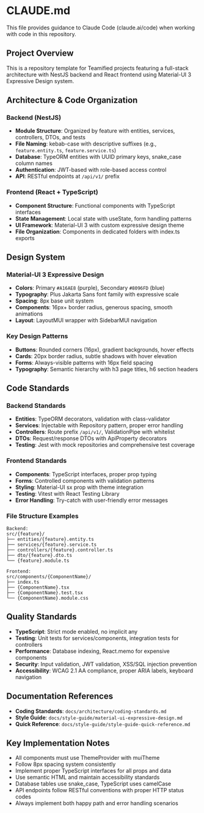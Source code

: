 # CLAUDE.md

This file provides guidance to Claude Code (claude.ai/code) when working with code in this repository.

## Project Overview

This is a repository template for Teamified projects featuring a full-stack architecture with NestJS backend and React frontend using Material-UI 3 Expressive Design system.

## Architecture & Code Organization

### Backend (NestJS)
- **Module Structure**: Organized by feature with entities, services, controllers, DTOs, and tests
- **File Naming**: kebab-case with descriptive suffixes (e.g., `feature.entity.ts`, `feature.service.ts`)
- **Database**: TypeORM entities with UUID primary keys, snake_case column names
- **Authentication**: JWT-based with role-based access control
- **API**: RESTful endpoints at `/api/v1/` prefix

### Frontend (React + TypeScript)
- **Component Structure**: Functional components with TypeScript interfaces
- **State Management**: Local state with useState, form handling patterns
- **UI Framework**: Material-UI 3 with custom expressive design theme
- **File Organization**: Components in dedicated folders with index.ts exports

## Design System

### Material-UI 3 Expressive Design
- **Colors**: Primary `#A16AE8` (purple), Secondary `#8096FD` (blue)
- **Typography**: Plus Jakarta Sans font family with expressive scale
- **Spacing**: 8px base unit system
- **Components**: 16px+ border radius, generous spacing, smooth animations
- **Layout**: LayoutMUI wrapper with SidebarMUI navigation

### Key Design Patterns
- **Buttons**: Rounded corners (16px), gradient backgrounds, hover effects
- **Cards**: 20px border radius, subtle shadows with hover elevation
- **Forms**: Always-visible patterns with 16px field spacing
- **Typography**: Semantic hierarchy with h3 page titles, h6 section headers

## Code Standards

### Backend Standards
- **Entities**: TypeORM decorators, validation with class-validator
- **Services**: Injectable with Repository pattern, proper error handling
- **Controllers**: Route prefix `/api/v1/`, ValidationPipe with whitelist
- **DTOs**: Request/response DTOs with ApiProperty decorators
- **Testing**: Jest with mock repositories and comprehensive test coverage

### Frontend Standards  
- **Components**: TypeScript interfaces, proper prop typing
- **Forms**: Controlled components with validation patterns
- **Styling**: Material-UI sx prop with theme integration
- **Testing**: Vitest with React Testing Library
- **Error Handling**: Try-catch with user-friendly error messages

### File Structure Examples
```
Backend:
src/{feature}/
├── entities/{feature}.entity.ts
├── services/{feature}.service.ts  
├── controllers/{feature}.controller.ts
├── dto/{feature}.dto.ts
└── {feature}.module.ts

Frontend:
src/components/{ComponentName}/
├── index.ts
├── {ComponentName}.tsx
├── {ComponentName}.test.tsx
└── {ComponentName}.module.css
```

## Quality Standards

- **TypeScript**: Strict mode enabled, no implicit any
- **Testing**: Unit tests for services/components, integration tests for controllers
- **Performance**: Database indexing, React.memo for expensive components
- **Security**: Input validation, JWT validation, XSS/SQL injection prevention
- **Accessibility**: WCAG 2.1 AA compliance, proper ARIA labels, keyboard navigation

## Documentation References

- **Coding Standards**: `docs/architecture/coding-standards.md`
- **Style Guide**: `docs/style-guide/material-ui-expressive-design.md`
- **Quick Reference**: `docs/style-guide/style-guide-quick-reference.md`

## Key Implementation Notes

- All components must use ThemeProvider with muiTheme
- Follow 8px spacing system consistently
- Implement proper TypeScript interfaces for all props and data
- Use semantic HTML and maintain accessibility standards
- Database tables use snake_case, TypeScript uses camelCase
- API endpoints follow RESTful conventions with proper HTTP status codes
- Always implement both happy path and error handling scenarios